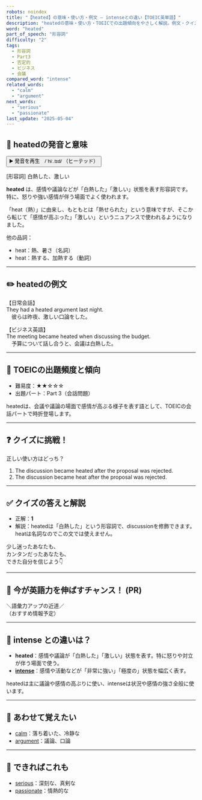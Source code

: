 ```yaml
---
robots: noindex
title: "【heated】の意味・使い方・例文 ― intenseとの違い【TOEIC英単語】"
description: "heatedの意味・使い方・TOEICでの出題傾向をやさしく解説。例文・クイズ付きでintenseとの違いもわかりやすく学べます。"
word: "heated"
part_of_speech: "形容詞"
difficulty: "2"
tags:
  - 形容詞
  - Part3
  - 否定的
  - ビジネス
  - 会議
compared_word: "intense"
related_words:
  - "calm"
  - "argument"
next_words:
  - "serious"
  - "passionate"
last_update: "2025-05-04"
---
```


## 🔰 heatedの発音と意味

<button class="play-audio" onclick="playTTS('heated')">
  <span class="play-audio-main">
    ▶️ 発音を再生　/ˈhiː.tɪd/
  </span>
  <span class="play-audio-sub">
    （ヒーテッド）
  </span>
</button>

[形容詞] 白熱した、激しい

**heated** は、感情や議論などが「白熱した」「激しい」状態を表す形容詞です。特に、怒りや強い感情が伴う場面でよく使われます。

「heat（熱）」に由来し、もともとは「熱せられた」という意味ですが、そこから転じて「感情が高ぶった」「激しい」というニュアンスで使われるようになりました。

他の品詞：  
- heat：熱、暑さ（名詞）
- heat：熱する、加熱する（動詞）

---

## ✏️ heatedの例文

【日常会話】  
They had a heated argument last night.  
　彼らは昨夜、激しい口論をした。

【ビジネス英語】  
The meeting became heated when discussing the budget.  
　予算について話し合うと、会議は白熱した。

---

## 🎯 TOEICの出題頻度と傾向

- 難易度：★★☆☆☆
- 出題パート：Part 3（会話問題）

heatedは、会議や議論の場面で感情が高ぶる様子を表す語として、TOEICの会話パートで時折登場します。

---

## ❓ クイズに挑戦！

正しい使い方はどっち？

1. The discussion became heated after the proposal was rejected.  
2. The discussion became heat after the proposal was rejected.

---

## ✅ クイズの答えと解説

- 正解：**1**
- 解説：heatedは「白熱した」という形容詞で、discussionを修飾できます。heatは名詞なのでこの文では使えません。

少し迷ったあなたも、  
カンタンだったあなたも、  
できた自分を信じよう👇️

---

## 🚀 今が英語力を伸ばすチャンス！ (PR)

<div class="info-center">
＼語彙力アップの近道／<br>  
（おすすめ情報予定）
</div>

---

## 🤔  intense との違いは？

- **heated**：感情や議論が「白熱した」「激しい」状態を表す。特に怒りや対立が伴う場面で使う。
- **[intense](/word/intense/)**：感情や活動などが「非常に強い」「極度の」状態を幅広く表す。

heatedは主に議論や感情の高ぶりに使い、intenseは状況や感情の強さ全般に使います。

---

## 🧩 あわせて覚えたい

- [calm](/word/calm/)：落ち着いた、冷静な
- [argument](/word/argument/)：議論、口論

---

## 📖 できればこれも

- [serious](/word/serious/)：深刻な、真剣な
- [passionate](/word/passionate/)：情熱的な

<!-- cvid: aid49_bid48 -->
